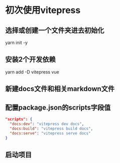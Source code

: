 # 初次使用vitepress

## 选择或创建一个文件夹进去初始化
yarn init -y

## 安装2个开发依赖
yarn add -D vitepress vue

## 新建docs文件和相关markdown文件

## 配置package.json的scripts字段值
```json
"scripts": {
  "docs:dev": "vitepress dev docs",
  "docs:build": "vitepress build docs",
  "docs:serve": "vitepress serve docs"
}
```
## 启动项目